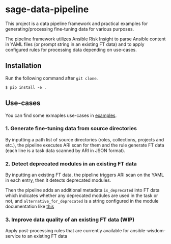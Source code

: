 # sage-data-pipeline

This project is a data pipeline framework and practical examples for generating/processing fine-tuning data for various purposes.

The pipeline framework utilizes Ansible Risk Insight to parse Ansible content in YAML files (or prompt string in an existing FT data) and to apply configured rules for processing data depending on use-cases.

## Installation

Run the following command after `git clone`.

```
$ pip install -e .
```

## Use-cases

You can find some exmaples use-cases in [examples](./examples/).

### 1. Generate fine-tuning data from source directories

By inputting a path list of source directories (roles, collections, projects and etc.), the pipeline executes ARI scan for them and the rule generate FT data (each line is a task data scanned by ARI in JSON format).

### 2. Detect deprecated modules in an existing FT data

By inputting an existing FT data, the pipeline triggers ARI scan on the YAML in each entry, then it detects deprecated modules. 

Then the pipeline adds an additional metadata `is_deprecated` into FT data which indicates whether any deprecated modules are used in the task or not, and `alternative_for_deprecated` is a string configured in the module documentation like [this](https://github.com/ansible-collections/ibm.qradar/blob/main/plugins/modules/log_source_management.py#L19) 

### 3. Improve data quality of an existing FT data (WIP)

Apply post-processing rules that are currently available for ansible-wisdom-service to an existing FT data